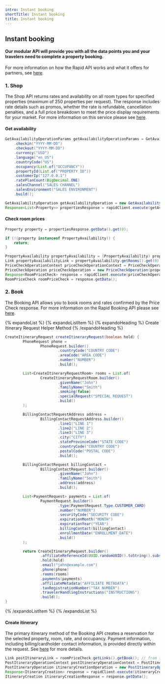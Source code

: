 ```yaml
---
intro: Instant booking
shortTitle: Instant booking
title: Instant booking
---
```

## Instant booking

#### Our modular API will provide you with all the data points you and your travelers need to complete a property booking.
For more information on how the Rapid API works and what it offers for partners, see [here](products/rapid/lodging/how-it-all-works).

### 1. Shop

The Shop API returns rates and availability on all room types for specified properties (maximum of 250 properties per request). The response includes rate details such as promos, whether the rate is refundable, cancellation penalties, and a full price breakdown to meet the price display requirements for your market. For more information on this service please see [here](products/rapid/lodging/shopping).

#### Get availability
```java
GetAvailabilityOperationParams getAvailabilityOperationParams = GetAvailabilityOperationParams.builder()
    .checkin("YYYY-MM-DD")
    .checkout("YYYY-MM-DD")
    .currency("USD")
    .language("en_US")
    .countryCode("US")
    .occupancy(List.of("OCCUPANCY"))
    .propertyId(List.of("PROPERTY ID"))
    .customerIp("127.0.0.1")
    .ratePlanCount(BigDecimal.ONE)
    .salesChannel("SALES CHANNEL")
    .salesEnvironment("SALES ENVIRONMENT")
    .build();

GetAvailabilityOperation getAvailabilityOperation = new GetAvailabilityOperation(getAvailabilityOperationParams);
Response<List<Property>> propertiesResponse = rapidClient.execute(getAvailabilityOperation);
```


#### Check room prices
```java
Property property = propertiesResponse.getData().get(0);

if (!(property instanceof PropertyAvailability)) {
    return;
}

PropertyAvailability propertyAvailability = (PropertyAvailability) property;
Link propertyAvailabilityLink = propertyAvailability.getRooms().get(0).getRates().get(0).getBedGroups().entrySet().stream().findFirst().get().getValue().getLinks().getPriceCheck(); // selecting the first rate for the first room
PriceCheckOperationContext priceCheckOperationContext = PriceCheckOperationContext.builder().customerIp("1.2.3.4").customerSessionId("12345").build(); // fill the context as needed
PriceCheckOperation priceCheckOperation = new PriceCheckOperation(propertyAvailabilityLink, priceCheckOperationContext);
Response<RoomPriceCheck> response = rapidClient.execute(priceCheckOperation);
RoomPriceCheck roomPriceCheck = response.getData();

```

### 2. Book

The Booking API allows you to book rooms and rates confirmed by the Price Check response. For more information on the Rapid Booking API please see [here](products/rapid/lodging/booking).

{% expandoList %}
{% expandoListItem %}
{% expandoHeading %}
Create Itinerary Request Helper Method
{% /expandoHeading %}

```java
CreateItineraryRequest createItineraryRequest(boolean hold) {
        PhoneRequest phone =
                PhoneRequest.builder()
                        .countryCode("COUNTRY CODE")
                        .areaCode("AREA CODE")
                        .number("NUMBER")
                        .build();

        List<CreateItineraryRequestRoom> rooms = List.of(
                CreateItineraryRequestRoom.builder()
                        .givenName("John")
                        .familyName("Smith")
                        .smoking(false)
                        .specialRequest("SPECIAL REQUEST")
                        .build()
        );

        BillingContactRequestAddress address =
                BillingContactRequestAddress.builder()
                        .line1("LINE 1")
                        .line2("LINE 2")
                        .line3("LINE 3")
                        .city("CITY")
                        .stateProvinceCode("STATE CODE")
                        .countryCode("COUNTRY CODE")
                        .postalCode("POSTAL CODE")
                        .build();

        BillingContactRequest billingContact =
                BillingContactRequest.builder()
                        .givenName("John")
                        .familyName("Smith")
                        .address(address)
                        .build();

        List<PaymentRequest> payments = List.of(
                PaymentRequest.builder()
                        .type(PaymentRequest.Type.CUSTOMER_CARD)
                        .number("NUMBER")
                        .securityCode("SECURITY CODE")
                        .expirationMonth("MONTH")
                        .expirationYear("YEAR")
                        .billingContact(billingContact)
                        .enrollmentDate("ENROLLMENT_DATE")
                        .build()
        );

        return CreateItineraryRequest.builder()
                .affiliateReferenceId(UUID.randomUUID().toString().substring(0, 28))
                .hold(hold)
                .email("john@example.com")
                .phone(phone)
                .rooms(rooms)
                .payments(payments)
                .affiliateMetadata("AFFILIATE METADATA")
                .taxRegistrationNumber("TAX NUMBER")
                .travelerHandlingInstructions("INSTRUCTIONS")
                .build();
}
```

{% /expandoListItem %}
{% /expandoList %}

#### Create itinerary

The primary itinerary method of the Booking API creates a reservation for the selected property, room, rate, and occupancy. Payment information, including billing/cardholder contact information, is provided directly within the request. See [here](products/rapid/lodging/booking) for more details.

```java
Link postItineraryLink = roomPriceCheck.getLinks().getBook(); // from the previous step
PostItineraryOperationContext postItineraryOperationContext = PostItineraryOperationContext.builder().customerIp("1.2.3.4").customerSessionId("12345").build(); // fill the context as needed
PostItineraryOperation itineraryCreationOperation = new PostItineraryOperation(postItineraryLink, postItineraryOperationContext, createItineraryRequest(false));
Response<ItineraryCreation> response = rapidClient.execute(itineraryCreationOperation);
ItineraryCreation itineraryCreationResponse = response.getData();
```

